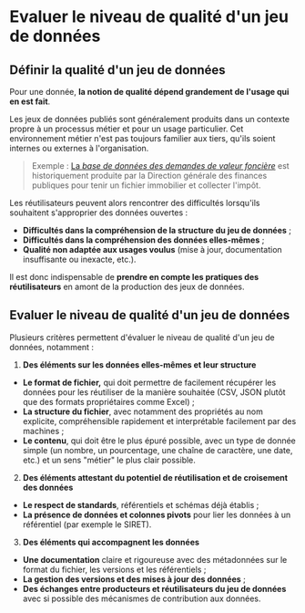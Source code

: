 # Evaluer le niveau de qualité d'un jeu de données

## Définir la qualité d'un jeu de données

Pour une donnée, **la notion de qualité dépend grandement de l'usage qui en est fait**.&#x20;

Les jeux de données publiés sont généralement produits dans un contexte propre à un processus métier et pour un usage particulier. Cet environnement métier n'est pas toujours familier aux tiers, qu'ils soient internes ou externes à l'organisation.&#x20;

> Exemple : [La _base de données des demandes de valeur foncière_](https://www.data.gouv.fr/fr/datasets/demandes-de-valeurs-foncieres/) est historiquement produite par la Direction générale des finances publiques pour tenir un fichier immobilier et collecter l'impôt.

Les réutilisateurs peuvent alors rencontrer des difficultés lorsqu'ils souhaitent s'approprier des données ouvertes :&#x20;

* **Difficultés dans la compréhension de la structure du jeu de données** ;
* **Difficultés dans la compréhension des données elles-mêmes** ;&#x20;
* **Qualité non adaptée aux usages voulus** (mise à jour, documentation insuffisante ou inexacte, etc.).

Il est donc indispensable de **prendre en compte les pratiques des réutilisateurs** en amont de la production des jeux de données.&#x20;



## Evaluer le niveau de qualité d'un jeu de données

Plusieurs critères permettent d'évaluer le niveau de qualité d'un jeu de données, notamment :&#x20;

1. **Des éléments sur les données elles-mêmes et leur structure**&#x20;

* **Le format de fichier,** qui doit permettre de facilement récupérer les données pour les réutiliser de la manière souhaitée (CSV, JSON plutôt que des formats propriétaires comme Excel) ;
* **La structure du fichier**, avec notamment des propriétés au nom explicite, compréhensible rapidement et interprétable facilement par des machines ;&#x20;
* **Le contenu**, qui doit être le plus épuré possible, avec un type de donnée simple (un nombre, un pourcentage, une chaîne de caractère, une date, etc.) et un sens "métier" le plus clair possible.&#x20;

2. **Des éléments attestant du potentiel de réutilisation et de croisement des données**&#x20;

* **Le respect de standards**, référentiels et schémas déjà établis ;
* **La présence de données et colonnes pivots** pour lier les données à un référentiel (par exemple le SIRET).

3. **Des éléments qui accompagnent les données**

* **Une documentation** claire et rigoureuse avec des métadonnées sur le format du fichier, les versions et les référentiels ;
* **La gestion des versions et des mises à jour des données** ;
* **Des échanges entre producteurs et réutilisateurs du jeu de données** avec si possible des mécanismes de contribution aux données.
